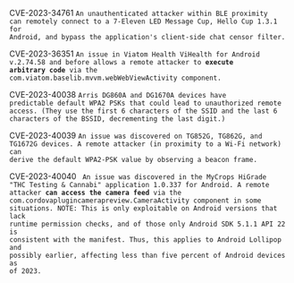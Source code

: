 


CVE-2023-34761
<code>An unauthenticated attacker within BLE proximity can remotely connect to a 7-Eleven LED Message Cup, Hello Cup 1.3.1 for Android, and bypass the application's client-side chat censor filter.
</code>

CVE-2023-36351
<code>An issue in Viatom Health ViHealth for Android v.2.74.58 and before allows a remote attacker to **execute arbitrary code** via the com.viatom.baselib.mvvm.webWebViewActivity component.
</code>

CVE-2023-40038
<code>Arris DG860A and DG1670A devices have predictable default WPA2 PSKs that could lead to unauthorized remote access. (They use the first 6 characters of the SSID and the last 6 characters of the BSSID, decrementing the last digit.)</code>

CVE-2023-40039
<code>An issue was discovered on TG852G, TG862G, and TG1672G devices. A remote attacker (in proximity to a Wi-Fi network) can derive the default WPA2-PSK value by observing a beacon frame. </code>

CVE-2023-40040
<code> An issue was discovered in the MyCrops HiGrade "THC Testing & Cannabi" application 1.0.337 for Android. A remote attacker **can access the camera feed** via the com.cordovaplugincamerapreview.CameraActivity component in some situations. NOTE: This is only exploitable on Android versions that lack runtime permission checks, and of those only Android SDK 5.1.1 API 22 is consistent with the manifest. Thus, this applies to Android Lollipop and possibly earlier, affecting less than five percent of Android devices as of 2023.</code>
